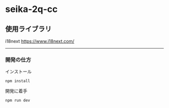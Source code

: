 # seika-2q-cc

## 使用ライブラリ
i18next https://www.i18next.com/

<!-- ```javascript
(() => {
  'use strict';

  console.log('Hello world');
})();
``` -->
---

### 開発の仕方

インストール
```
npm install
```

開発に着手
```
npm run dev
```